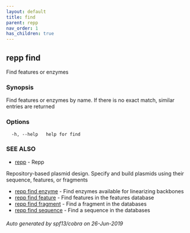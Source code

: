 ```yaml
---
layout: default
title: find
parent: repp
nav_order: 1
has_children: true
---
```

## repp find

Find features or enzymes

### Synopsis

Find features or enzymes by name.
If there is no exact match, similar entries are returned

### Options

```
  -h, --help   help for find
```

### SEE ALSO

* [repp](repp)	 - Repp
	
Repository-based plasmid design. Specify and build plasmids using
their sequence, features, or fragments
* [repp find enzyme](repp_find_enzyme)	 - Find enzymes available for linearizing backbones
* [repp find feature](repp_find_feature)	 - Find features in the features database
* [repp find fragment](repp_find_fragment)	 - Find a fragment in the databases
* [repp find sequence](repp_find_sequence)	 - Find a sequence in the databases

###### Auto generated by spf13/cobra on 26-Jun-2019
